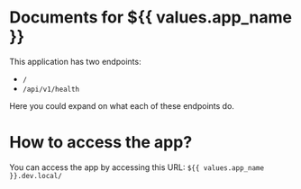 # Documents for ${{ values.app_name }}

This application has two endpoints:
- `/`
- `/api/v1/health`

Here you could expand on what each of these endpoints do.

# How to access the app?

You can access the app by accessing this URL: `${{ values.app_name }}.dev.local/`
